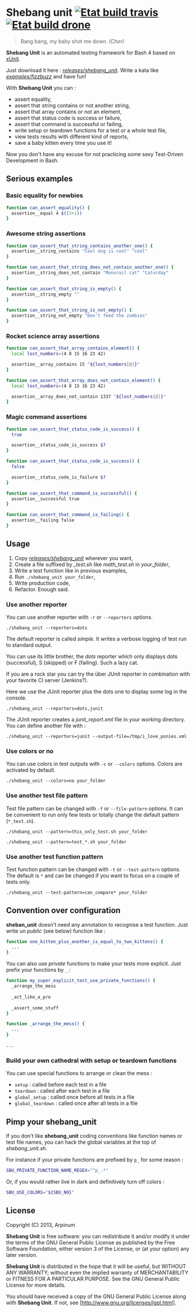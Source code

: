 # Shebang unit [![Etat build travis]](https://travis-ci.org/arpinum/shebang_unit) [![Etat build drone]](https://drone.io/github.com/arpinum/shebang_unit/latest)

> Bang bang, my baby shot me down.
> <cite>(Cher)</cite>

**Shebang Unit** is an automated testing framework for Bash 4 based on [xUnit].

Just download it here : *[releases/shebang_unit]*. Write a kata like *[examples/fizzbuzz]* and have fun!

With **Shebang Unit** you can :
 * assert equality,
 * assert that string contains or not another string,
 * assert that array contains or not an element,
 * assert that status code is success or failure,
 * assert that command is successful or failing,
 * write setup or teardown functions for a test or a whole test file,
 * view tests results with different kind of reports,
 * save a baby kitten every time you use it!

Now you don't have any excuse for not practicing some sexy Test-Driven Development in Bash.

## Serious examples

### Basic equality for newbies

```bash
function can_assert_equality() {
  assertion__equal 4 $((3+1))
}
```

### Awesome string assertions

```bash
function can_assert_that_string_contains_another_one() {
  assertion__string_contains "Cool dog is cool" "cool"
}
```

```bash
function can_assert_that_string_does_not_contain_another_one() {
  assertion__string_does_not_contain "Monorail cat" "Caturday"
}
```

```bash
function can_assert_that_string_is_empty() {
  assertion__string_empty ""
}
```

```bash
function can_assert_that_string_is_not_empty() {
  assertion__string_not_empty "Don't feed the zombies"
}
```

### Rocket science array assertions

```bash
function can_assert_that_array_contains_element() {
  local lost_numbers=(4 8 15 16 23 42)

  assertion__array_contains 15 "${lost_numbers[@]}"
}
```

```bash
function can_assert_that_array_does_not_contain_element() {
  local lost_numbers=(4 8 15 16 23 42)

  assertion__array_does_not_contain 1337 "${lost_numbers[@]}"
}
```

### Magic command assertions

```bash
function can_assert_that_status_code_is_success() {
  true

  assertion__status_code_is_success $?
}
```

```bash
function can_assert_that_status_code_is_success() {
  false

  assertion__status_code_is_failure $?
}
```

```bash
function can_assert_that_command_is_successful() {
  assertion__successful true
}
```

```bash
function can_assert_that_command_is_failing() {
  assertion__failing false
}
```

## Usage

1. Copy *[releases/shebang_unit]* wherever you want,
2. Create a file suffixed by *_test.sh* like *math_test.sh* in *your_folder*,
3. Write a test function like in previous examples,
4. Run `./shebang_unit your_folder`,
5. Write production code,
6. Refactor. Enough said.

### Use another reporter

You can use another reporter with `-r` or `--reporters` options.

`./shebang_unit --reporters=dots`

The default reporter is called *simple*. It writes a verbose logging of test run to standard output.

You can use its little brother, the *dots* reporter which only displays dots (successful), S (skipped) or F (failing). Such a lazy cat.

If you are a rock star you can try the über JUnit reporter in combination with your favorite CI server (Jenkins?).

Here we use the JUnit reporter plus the dots one to display some log in the console.

`./shebang_unit --reporters=dots,junit`

The JUnit reporter creates a *junit_report.xml* file in your working directory. You can define another file with :

`./shebang_unit --reporters=junit --output-file=/tmp/i_love_ponies.xml`
 
### Use colors or no

You can use colors in test outputs with `-c` or `--colors` options. Colors are activated by default.

`./shebang_unit --colors=no your_folder`

### Use another test file pattern

Test file pattern can be changed with `-f` or `--file-pattern` options. It can be convenient to run only few tests or totally change the default pattern (`*_test.sh`).

`./shebang_unit --pattern=this_only_test.sh your_folder`

`./shebang_unit --pattern=test_*.sh your_folder`

### Use another test function pattern

Test function pattern can be changed with `-t` or `--test-pattern` options. The default is `*` and can be changed if you want to focus on a couple of tests only.

`./shebang_unit --test-pattern=can_compare* your_folder`

## Convention over configuration

**sheban_unit** doesn't need any annotation to recognise a test function. Just write un *public* (see below) function like :

```bash
function one_kitten_plus_another_is_equal_to_two_kittens() {
  ...
}

```

You can also use *private* functions to make your tests more explicit. Just prefix your functions by `_` :

```bash
function my_super_explicit_test_use_private_functions() {
  _arrange_the_mess
  
  _act_like_a_pro
  
  _assert_some_stuff
}

function _arrange_the_mess() {
  ...
}

...
```

### Build your own cathedral with setup or teardown functions

You can use special functions to arrange or clean the mess :

* `setup` : called before each test in a file
* `teardown` : called after each test in a file 
* `global_setup` : called once before all tests in a file
* `global_teardown` : called once after all tests in a file

## Pimp your **shebang_unit**

If you don't like **shebang_unit** coding conventions like function names or test file names, you can hack the global variables at the top of *shebang_unit.sh*.

For instance if your private functions are prefixed by `p_` for some reason :

```bash
SBU_PRIVATE_FUNCTION_NAME_REGEX="^p_.*"
```

Or, if you would rather live in dark and definitively turn off colors :

```bash
SBU_USE_COLORS="${SBU_NO}"
```


## License

Copyright (C) 2013, Arpinum

**Shebang Unit** is free software: you can redistribute it and/or modify it under the terms of the GNU General Public License as published by the Free Software Foundation, either version 3 of the License, or (at your option) any later version.

**Shebang Unit** is distributed in the hope that it will be useful, but WITHOUT ANY WARRANTY; without even the implied warranty of MERCHANTABILITY or FITNESS FOR A PARTICULAR PURPOSE.  See the GNU General Public License for more details.

You should have received a copy of the GNU General Public License along with **Shebang Unit**.  If not, see [http://www.gnu.org/licenses/lgpl.html].


[Etat build travis]: https://travis-ci.org/arpinum/shebang_unit.png?branch=master
[Etat build drone]: https://drone.io/github.com/arpinum/shebang_unit/status.png
[xUnit]: http://wikipedia.org/wiki/XUnit
[releases/shebang_unit]: https://github.com/arpinum/shebang_unit/blob/master/releases/shebang_unit
[examples/fizzbuzz]: https://github.com/arpinum/shebang_unit/tree/master/examples/fizzbuzz
[http://www.gnu.org/licenses/lgpl.html]: http://www.gnu.org/licenses/lgpl.html

